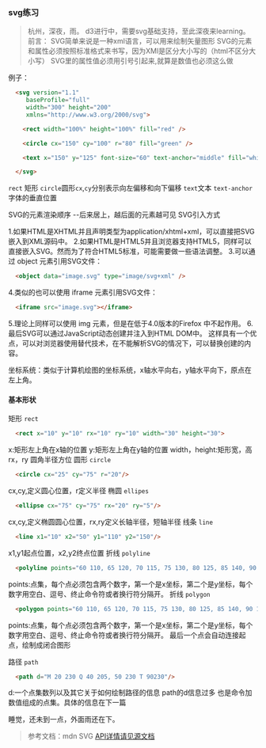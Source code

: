 ### svg练习
> 杭州，深夜，雨。
d3进行中，需要svg基础支持，至此深夜来learning。
前言：
SVG简单来说是一种xml语言，可以用来绘制矢量图形
SVG的元素和属性必须按照标准格式来书写，因为XMl是区分大小写的（html不区分大小写）
SVG里的属性值必须用引号引起来,就算是数值也必须这么做

例子：
```html
  <svg version="1.1"
     baseProfile="full"
     width="300" height="200"
     xmlns="http://www.w3.org/2000/svg">

    <rect width="100%" height="100%" fill="red" />

    <circle cx="150" cy="100" r="80" fill="green" />

    <text x="150" y="125" font-size="60" text-anchor="middle" fill="white">SVG</text>

  </svg>
```
`rect` 矩形 `circle`圆形`cx`,`cy`分别表示向左偏移和向下偏移 `text`文本 `text-anchor`字体的垂直位置

SVG的元素渲染顺序 --后来居上，越后面的元素越可见
SVG引入方式   

1.如果HTML是XHTML并且声明类型为application/xhtml+xml，可以直接把SVG嵌入到XML源码中。
2.如果HTML是HTML5并且浏览器支持HTML5，同样可以直接嵌入SVG。然而为了符合HTML5标准，可能需要做一些语法调整。
3.可以通过 object 元素引用SVG文件：
  ```html
    <object data="image.svg" type="image/svg+xml" />
  ```
4.类似的也可以使用 iframe 元素引用SVG文件：
  ```html
    <iframe src="image.svg"></iframe>
  ```
5.理论上同样可以使用 img 元素，但是在低于4.0版本的Firefox 中不起作用。
6.最后SVG可以通过JavaScript动态创建并注入到HTML DOM中。 这样具有一个优点，可以对浏览器使用替代技术，在不能解析SVG的情况下，可以替换创建的内容。

坐标系统：类似于计算机绘图的坐标系统，x轴水平向右，y轴水平向下，原点在左上角。
  
#### 基本形状
矩形 `rect`
  ```html
    <rect x="10" y="10" rx="10" ry="10" width="30" height="30">
  ```
  x:矩形左上角在x轴的位置
  y:矩形左上角在y轴的位置
  width，height:矩形宽，高
  rx，ry 圆角半径方位
圆形 `circle`
  ```html
    <circle cx="25" cy="75" r="20"/>
  ```
  cx,cy,定义圆心位置，r定义半径
椭圆 `ellipes`
  ```html
    <ellipse cx="75" cy="75" rx="20" ry="5"/>
  ```
  cx,cy,定义椭圆圆心位置，rx,ry定义长轴半径，短轴半径
线条 `line`
  ```html
    <line x1="10" x2="50" y1="110" y2="150"/>
  ```
  x1,y1起点位置，x2,y2终点位置
折线 `polyline`
  ```html
    <polyline points="60 110, 65 120, 70 115, 75 130, 80 125, 85 140, 90 135, 95 150, 100 145"/>
  ```
  points:点集，每个点必须包含两个数字，第一个是x坐标，第二个是y坐标，每个数字用空白、逗号、终止命令符或者换行符分隔开。
折线 `polygon`
  ```html
    <polygon points="60 110, 65 120, 70 115, 75 130, 80 125, 85 140, 90 135, 95 150, 100 145"/>
  ```
  points:点集，每个点必须包含两个数字，第一个是x坐标，第二个是y坐标，每个数字用空白、逗号、终止命令符或者换行符分隔开。
  最后一个点会自动连接起点，绘制成闭合图形
  
路径 `path`
  ```html
    <path d="M 20 230 Q 40 205, 50 230 T 90230"/>
  ```
  d:一个点集数列以及其它关于如何绘制路径的信息
  path的d信息过多 也是命令加数值组成的点集。具体的信息在下一篇

睡觉，还未到一点，外面雨还在下。



> 参考文档：mdn SVG [API详情请见源文档](https://developer.mozilla.org/zh-CN/docs/Web/SVG/Tutorial/Basic_Shapes)


